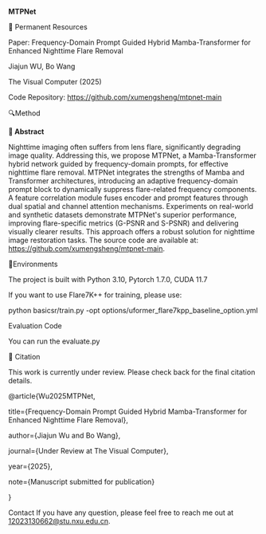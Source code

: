 **MTPNet**



🔗 Permanent Resources

​​Paper​​: Frequency-Domain Prompt Guided Hybrid Mamba-Transformer for Enhanced Nighttime Flare Removal

Jiajun WU, Bo Wang

The Visual Computer (2025)

​​Code Repository​​: https://github.com/xumengsheng/mtpnet-main

🔍Method

**📄 Abstract** 

Nighttime imaging often suffers from lens flare, significantly degrading image quality. Addressing this, we propose MTPNet, a Mamba-Transformer hybrid network guided by frequency-domain prompts, for effective nighttime flare removal. MTPNet integrates the strengths of Mamba and Transformer architectures, introducing an adaptive frequency-domain prompt block to dynamically suppress flare-related frequency components. A feature correlation module fuses encoder and prompt features through dual spatial and channel attention mechanisms. Experiments on real-world and synthetic datasets demonstrate MTPNet's superior performance, improving flare-specific metrics (G-PSNR and S-PSNR) and delivering visually clearer results. This approach offers a robust solution for nighttime image restoration tasks. The source code are available at: https://github.com/xumengsheng/mtpnet-main.

🐍Environments

The project is built with Python 3.10, Pytorch 1.7.0, CUDA 11.7

If you want to use Flare7K++ for training, please use:

python basicsr/train.py -opt options/uformer_flare7kpp_baseline_option.yml


Evaluation Code

You can run the evaluate.py

📖 Citation

This work is currently under review. Please check back for the final citation details.

@article{Wu2025MTPNet,

title={Frequency-Domain Prompt Guided Hybrid Mamba-Transformer for Enhanced Nighttime Flare Removal},

author={Jiajun Wu and Bo Wang},

journal={Under Review at The Visual Computer},

year={2025},

note={Manuscript submitted for publication}

}

Contact
If you have any question, please feel free to reach me out at 12023130662@stu.nxu.edu.cn.
